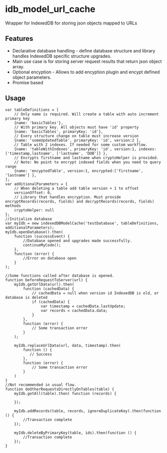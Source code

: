 # idb_model_url_cache
Wrapper for IndexedDB for storing json objects mapped to URLs

## Features
* Declarative database handling - define database structure and library handles IndexedDB specific structure upgrades.
* Main use case is for storing server request results that return json object array.
* Optional encyption - Allows to add encyption plugin and encypt defined object parameters.
* Promise based

## Usage



    var tableDefinitions = [
        // Only name is required. Will create a table with auto increment primary key
        {name: 'basicTables'},
        // With primary key. All objects must have 'id' property
        {name: 'basicTables', primaryKey: 'id'},
        // Every structure change on table must increase version
        {name: 'someUpdatedTable', primaryKey: 'id', version:2 },
        // Table with 2 indexes. If needed for some custom workflow.
        {name: 'tableWithIndexes', primaryKey: 'id', version:1, indexes: ['timestamp,lastname', ['lastname', 'DOB']] },
        // Encrypts firstname and lastname when cryptoHelper is provided.
        // Note: No point to encrypt indexed fields when you need to query range
        {name: 'encyptedTable', version:1, encrypted:['firstname', 'lastname'] },
    ];
    var additionalParameters = {
        // When deleting a table add table version + 1 to offset
        versionOffset: 0,
        // Library that handles encryption. Must provide encryptRecords(records, fields) and decryptRecords(records, fields) methods
        cryptoHelper: null
    };
    //Initialize database
    var myIdb = new indexedDBModelCache('testDatabase', tableDefinitions, additionalParameters);
    myIdb.openDatabase().then(
        function (successEvent) {
            //Database opened and upgrades made successfully.
            continueMyCode();
        },
        function (error) {
            //Error on database open
        }
    );

    //Some functions called after database is opened.
    function beforeRequestToServer(url) {
        myIdb.getUrlData(url).then(
            function (cachedData) {
                // cachedData = null when version id IndexedDB is old, or database is deleted
                if (cachedData) {
                    var timestamp = cachedData.lastUpdate;
                    var records = cachedData.data;
                }
            },
            function (error) {
                // Some transaction error
            }
        );

        myIdb.replaceUrlData(url, data, timestamp).then(
            function () {
               // Success
            },
            function (error) {
                // Some transaction error
            }
        )
    }
    //Not recommended in usual flow.
    function doOtherRequestsDirectlyOnTables(table) {
        myIdb.getAll(table).then( function (records) {

        });

        myIdb.addRecords(table, records, ignoreDuplicateKey).then(function () {
            //Transaction complete
        });

        myIdb.deleteByPrimaryKey(table, ids).then(function () {
            //Transaction complete
        });
    }
